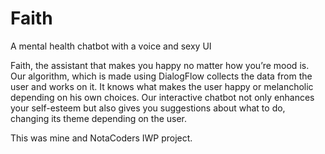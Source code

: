 # Faith

A mental health chatbot with a voice and sexy UI

Faith, the assistant that makes you happy no matter how you’re mood is. Our algorithm, which is made using DialogFlow collects the data from the user and works on it. It knows what makes the user happy or melancholic depending on his own choices. Our interactive chatbot not only enhances your self-esteem but also gives you suggestions about what to do, changing its theme depending on the user.

This was mine and NotaCoders IWP project.
